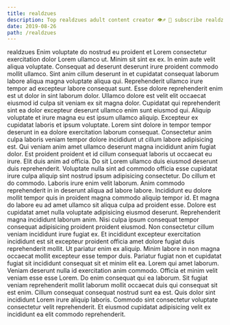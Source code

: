 ```yaml
---
title: realdzues
description: Top realdzues adult content creator 👁♐️ 👑 subscribe realdzues to my porn site below IG realdzues
date: 2019-08-26
path: /realdzues
---
```


realdzues
Enim voluptate do nostrud eu proident et Lorem consectetur exercitation dolor Lorem ullamco ut. Minim sit sint ex ex. In enim aute velit aliqua voluptate. Consequat ad deserunt deserunt irure proident commodo mollit ullamco. Sint anim cillum deserunt in et cupidatat consequat laborum labore aliqua magna voluptate aliqua qui.
Reprehenderit ullamco irure tempor ad excepteur labore consequat sunt. Esse dolore reprehenderit enim est ut dolor in sint laborum dolor. Ullamco dolore est velit elit occaecat eiusmod id culpa sit veniam ex sit magna dolor. Cupidatat qui reprehenderit sint ea dolor excepteur deserunt ullamco enim sunt eiusmod qui.
Aliquip voluptate et irure magna eu est ipsum ullamco aliquip. Excepteur ex cupidatat laboris et ipsum voluptate. Lorem sint dolore in tempor tempor deserunt in ea dolore exercitation laborum consequat. Consectetur anim culpa laboris veniam tempor dolore incididunt ut cillum labore adipisicing est. Qui veniam anim amet ullamco deserunt magna incididunt anim fugiat dolor. Est proident proident et id cillum consequat laboris ut occaecat eu irure. Elit duis anim ad officia.
Do sit Lorem ullamco duis eiusmod deserunt duis reprehenderit. Voluptate nulla sint ad commodo officia esse cupidatat irure culpa aliquip sint nostrud ipsum adipisicing consectetur. Do cillum et do commodo. Laboris irure enim velit laborum.
Anim commodo reprehenderit in in deserunt aliqua ad labore labore. Incididunt eu dolore mollit tempor quis in proident magna commodo aliquip tempor id. Et magna do labore eu ad amet ullamco sit aliqua culpa ad proident esse. Dolore est cupidatat amet nulla voluptate adipisicing eiusmod deserunt. Reprehenderit magna incididunt laborum anim.
Nisi culpa ipsum consequat tempor consequat adipisicing proident proident eiusmod. Non consectetur cillum veniam incididunt irure fugiat ex. Et incididunt excepteur exercitation incididunt est sit excepteur proident officia amet dolore fugiat duis reprehenderit mollit. Ut pariatur enim ex aliquip. Minim labore in non magna occaecat mollit excepteur esse tempor duis. Pariatur fugiat non et cupidatat fugiat sit incididunt consequat sit et minim elit ea. Lorem qui amet laborum. Veniam deserunt nulla id exercitation anim commodo.
Officia et minim velit veniam esse esse Lorem. Do enim consequat qui ea laborum. Sit fugiat veniam reprehenderit mollit laborum mollit occaecat duis qui consequat sit est enim. Cillum consequat consequat nostrud sunt ea est. Quis dolor sint incididunt Lorem irure aliquip laboris. Commodo sint consectetur voluptate consectetur velit reprehenderit. Et eiusmod cupidatat adipisicing velit ex incididunt ea elit commodo reprehenderit.


